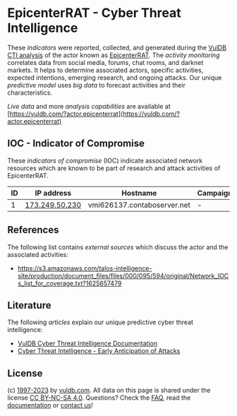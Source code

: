 # EpicenterRAT - Cyber Threat Intelligence

These _indicators_ were reported, collected, and generated during the [VulDB CTI analysis](https://vuldb.com/?kb.cti) of the actor known as [EpicenterRAT](https://vuldb.com/?actor.epicenterrat). The _activity monitoring_ correlates data from social media, forums, chat rooms, and darknet markets. It helps to determine associated actors, specific activities, expected intentions, emerging research, and ongoing attacks. Our unique _predictive model_ uses _big data_ to forecast activities and their characteristics.

_Live data_ and more _analysis capabilities_ are available at [https://vuldb.com/?actor.epicenterrat](https://vuldb.com/?actor.epicenterrat)

## IOC - Indicator of Compromise

These _indicators of compromise_ (IOC) indicate associated network resources which are known to be part of research and attack activities of EpicenterRAT.

ID | IP address | Hostname | Campaign | Confidence
-- | ---------- | -------- | -------- | ----------
1 | [173.249.50.230](https://vuldb.com/?ip.173.249.50.230) | vmi626137.contaboserver.net | - | High

## References

The following list contains _external sources_ which discuss the actor and the associated activities:

* https://s3.amazonaws.com/talos-intelligence-site/production/document_files/files/000/095/594/original/Network_IOCs_list_for_coverage.txt?1625657479

## Literature

The following _articles_ explain our unique predictive cyber threat intelligence:

* [VulDB Cyber Threat Intelligence Documentation](https://vuldb.com/?kb.cti)
* [Cyber Threat Intelligence - Early Anticipation of Attacks](https://www.scip.ch/en/?labs.20201022)

## License

(c) [1997-2023](https://vuldb.com/?kb.changelog) by [vuldb.com](https://vuldb.com/?kb.about). All data on this page is shared under the license [CC BY-NC-SA 4.0](https://creativecommons.org/licenses/by-nc-sa/4.0/). Questions? Check the [FAQ](https://vuldb.com/?kb.faq), read the [documentation](https://vuldb.com/?kb) or [contact us](https://vuldb.com/?contact)!

